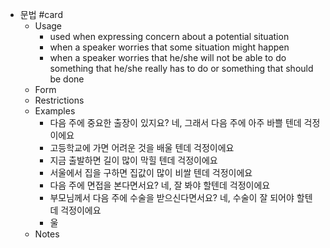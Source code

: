 - 문법 #card
	- Usage
		- used when expressing concern about a potential situation
		- when a speaker worries that some situation might happen
		- when a speaker worries  that he/she will not be able to do something that he/she really has to do or something that should be done
	- Form
	- Restrictions
	- Examples
		- 다음 주에 중요한 출장이 있지요?
		  네, 그래서 다음 주에 아주 바쁠 텐데 걱정이에요
		- 고등학교에 가면 어려운 것을 배울 텐데 걱정이에요
		- 지금 출발하면 길이 많이 막힐 텐데 걱정이에요
		- 서울에서 집을 구하면 집값이 많이 비쌀 텐데 걱정이에요
		- 다음 주에 면접을 본다면서요?
		  네, 잘 봐야 할텐데 걱정이에요
		- 부모님께서 다음 주에 수술을 받으신다면서요?
		  네, 수술이 잘 되어야 할텐데 걱정이에요
		- 울
	- Notes